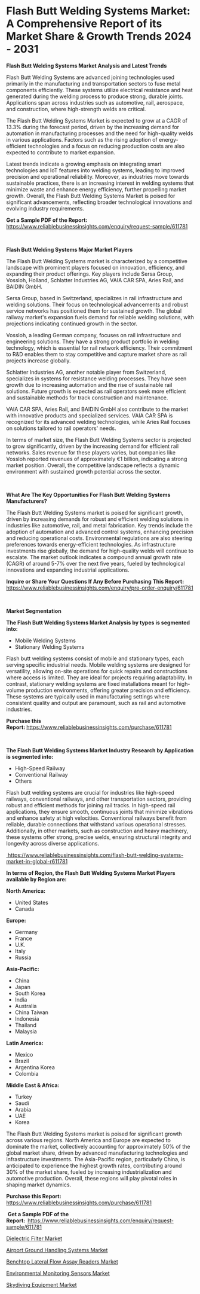 <p><h1>Flash Butt Welding Systems Market: A Comprehensive Report of its Market Share & Growth Trends 2024 - 2031</h1></p><p><strong>Flash Butt Welding Systems Market Analysis and Latest Trends</strong></p>
<p><p>Flash Butt Welding Systems are advanced joining technologies used primarily in the manufacturing and transportation sectors to fuse metal components efficiently. These systems utilize electrical resistance and heat generated during the welding process to produce strong, durable joints. Applications span across industries such as automotive, rail, aerospace, and construction, where high-strength welds are critical.</p><p>The Flash Butt Welding Systems Market is expected to grow at a CAGR of 13.3% during the forecast period, driven by the increasing demand for automation in manufacturing processes and the need for high-quality welds in various applications. Factors such as the rising adoption of energy-efficient technologies and a focus on reducing production costs are also expected to contribute to market expansion. </p><p>Latest trends indicate a growing emphasis on integrating smart technologies and IoT features into welding systems, leading to improved precision and operational reliability. Moreover, as industries move towards sustainable practices, there is an increasing interest in welding systems that minimize waste and enhance energy efficiency, further propelling market growth. Overall, the Flash Butt Welding Systems Market is poised for significant advancements, reflecting broader technological innovations and evolving industry requirements.</p></p>
<p><strong>Get a Sample PDF of the Report:&nbsp;</strong> <a href="https://www.reliablebusinessinsights.com/enquiry/request-sample/611781?utm_campaign=1113&utm_medium=2&utm_source=Github&utm_content=ia&utm_term=29092024&utm_id=flash-butt-welding-systems">https://www.reliablebusinessinsights.com/enquiry/request-sample/611781</a></p>
<p>&nbsp;</p>
<p><strong>Flash Butt Welding Systems Major Market Players</strong></p>
<p><p>The Flash Butt Welding Systems market is characterized by a competitive landscape with prominent players focused on innovation, efficiency, and expanding their product offerings. Key players include Sersa Group, Vossloh, Holland, Schlatter Industries AG, VAIA CAR SPA, Aries Rail, and BAIDIN GmbH. </p><p>Sersa Group, based in Switzerland, specializes in rail infrastructure and welding solutions. Their focus on technological advancements and robust service networks has positioned them for sustained growth. The global railway market's expansion fuels demand for reliable welding solutions, with projections indicating continued growth in the sector.</p><p>Vossloh, a leading German company, focuses on rail infrastructure and engineering solutions. They have a strong product portfolio in welding technology, which is essential for rail network efficiency. Their commitment to R&D enables them to stay competitive and capture market share as rail projects increase globally.</p><p>Schlatter Industries AG, another notable player from Switzerland, specializes in systems for resistance welding processes. They have seen growth due to increasing automation and the rise of sustainable rail solutions. Future growth is expected as rail operators seek more efficient and sustainable methods for track construction and maintenance.</p><p>VAIA CAR SPA, Aries Rail, and BAIDIN GmbH also contribute to the market with innovative products and specialized services. VAIA CAR SPA is recognized for its advanced welding technologies, while Aries Rail focuses on solutions tailored to rail operators' needs.</p><p>In terms of market size, the Flash Butt Welding Systems sector is projected to grow significantly, driven by the increasing demand for efficient rail networks. Sales revenue for these players varies, but companies like Vossloh reported revenues of approximately €1 billion, indicating a strong market position. Overall, the competitive landscape reflects a dynamic environment with sustained growth potential across the sector.</p></p>
<p>&nbsp;</p>
<p><strong>What Are The Key Opportunities For Flash Butt Welding Systems Manufacturers?</strong></p>
<p><p>The Flash Butt Welding Systems market is poised for significant growth, driven by increasing demands for robust and efficient welding solutions in industries like automotive, rail, and metal fabrication. Key trends include the adoption of automation and advanced control systems, enhancing precision and reducing operational costs. Environmental regulations are also steering preferences towards energy-efficient technologies. As infrastructure investments rise globally, the demand for high-quality welds will continue to escalate. The market outlook indicates a compound annual growth rate (CAGR) of around 5-7% over the next five years, fueled by technological innovations and expanding industrial applications.</p></p>
<p><strong>Inquire or Share Your Questions If Any Before Purchasing This Report:</strong> <a href="https://www.reliablebusinessinsights.com/enquiry/pre-order-enquiry/611781?utm_campaign=1113&utm_medium=2&utm_source=Github&utm_content=ia&utm_term=29092024&utm_id=flash-butt-welding-systems">https://www.reliablebusinessinsights.com/enquiry/pre-order-enquiry/611781</a></p>
<p>&nbsp;</p>
<p><strong>Market Segmentation</strong></p>
<p><strong>The Flash Butt Welding Systems Market Analysis by types is segmented into:</strong></p>
<p><ul><li>Mobile Welding Systems</li><li>Stationary Welding Systems</li></ul></p>
<p><p>Flash butt welding systems consist of mobile and stationary types, each serving specific industrial needs. Mobile welding systems are designed for versatility, allowing on-site operations for quick repairs and constructions where access is limited. They are ideal for projects requiring adaptability. In contrast, stationary welding systems are fixed installations meant for high-volume production environments, offering greater precision and efficiency. These systems are typically used in manufacturing settings where consistent quality and output are paramount, such as rail and automotive industries.</p></p>
<p><strong>Purchase this Report:&nbsp;</strong><a href="https://www.reliablebusinessinsights.com/purchase/611781?utm_campaign=1113&utm_medium=2&utm_source=Github&utm_content=ia&utm_term=29092024&utm_id=flash-butt-welding-systems">https://www.reliablebusinessinsights.com/purchase/611781</a></p>
<p>&nbsp;</p>
<p><strong>The Flash Butt Welding Systems Market Industry Research by Application is segmented into:</strong></p>
<p><ul><li>High-Speed Railway</li><li>Conventional Railway</li><li>Others</li></ul></p>
<p><p>Flash butt welding systems are crucial for industries like high-speed railways, conventional railways, and other transportation sectors, providing robust and efficient methods for joining rail tracks. In high-speed rail applications, they ensure smooth, continuous joints that minimize vibrations and enhance safety at high velocities. Conventional railways benefit from reliable, durable connections that withstand various operational stresses. Additionally, in other markets, such as construction and heavy machinery, these systems offer strong, precise welds, ensuring structural integrity and longevity across diverse applications.</p></p>
<p><a href="https://www.reliablebusinessinsights.com/flash-butt-welding-systems-market-in-global-r611781?utm_campaign=1113&utm_medium=2&utm_source=Github&utm_content=ia&utm_term=29092024&utm_id=flash-butt-welding-systems">&nbsp;https://www.reliablebusinessinsights.com/flash-butt-welding-systems-market-in-global-r611781</a></p>
<p><strong>In terms of Region, the Flash Butt Welding Systems Market Players available by Region are:</strong></p>
<p>
    <p> <strong> North America: </strong>
        <ul>
            <li>United States</li>
            <li>Canada</li>
        </ul>
        </p> 
    <p> <strong> Europe: </strong>
        <ul>
            <li>Germany</li>
            <li>France</li>
            <li>U.K.</li>
            <li>Italy</li>
            <li>Russia</li>
        </ul>
        </p> 
    <p> <strong> Asia-Pacific: </strong>
        <ul>
            <li>China</li>
            <li>Japan</li>
            <li>South Korea</li>
            <li>India</li>
            <li>Australia</li>
            <li>China Taiwan</li>
            <li>Indonesia</li>
            <li>Thailand</li>
            <li>Malaysia</li>
        </ul>
        </p> 
    <p> <strong> Latin America: </strong>
        <ul>
            <li>Mexico</li>
            <li>Brazil</li>
            <li>Argentina Korea</li>
            <li>Colombia</li>
        </ul>
        </p> 
    <p> <strong> Middle East & Africa: </strong>
        <ul>
            <li>Turkey</li>
            <li>Saudi</li>
            <li>Arabia</li>
            <li>UAE</li>
            <li>Korea</li>
        </ul>
    </p>
    </p>
<p><p>The Flash Butt Welding Systems market is poised for significant growth across various regions. North America and Europe are expected to dominate the market, collectively accounting for approximately 50% of the global market share, driven by advanced manufacturing technologies and infrastructure investments. The Asia-Pacific region, particularly China, is anticipated to experience the highest growth rates, contributing around 30% of the market share, fueled by increasing industrialization and automotive production. Overall, these regions will play pivotal roles in shaping market dynamics.</p></p>
<p><strong>Purchase this Report: </strong><a href="https://www.reliablebusinessinsights.com/purchase/611781?utm_campaign=1113&utm_medium=2&utm_source=Github&utm_content=ia&utm_term=29092024&utm_id=flash-butt-welding-systems">https://www.reliablebusinessinsights.com/purchase/611781</a></p>
<p>&nbsp;<strong>Get a Sample PDF of the Report:&nbsp;&nbsp;</strong><a href="https://www.reliablebusinessinsights.com/enquiry/request-sample/611781?utm_campaign=1113&utm_medium=2&utm_source=Github&utm_content=ia&utm_term=29092024&utm_id=flash-butt-welding-systems">https://www.reliablebusinessinsights.com/enquiry/request-sample/611781</a></p>
<p><strong></strong></p>
<p><p><a href="https://issuu.com/reportprime-2/docs/dielectric-filter-market-size-2030._ae7fc073a948c5?utm_campaign=1113&utm_medium=2&utm_source=Github&utm_content=ia&utm_term=29092024&utm_id=flash-butt-welding-systems">Dielectric Filter Market</a></p><p><a href="https://www.linkedin.com/pulse/airport-ground-handling-systems-market-analysis-report-global-9t1ve?utm_campaign=1113&utm_medium=2&utm_source=Github&utm_content=ia&utm_term=29092024&utm_id=flash-butt-welding-systems">Airport Ground Handling Systems Market</a></p><p><a href="https://github.com/KimNDobson/Market-Research-Report-List-1/blob/main/benchtop-lateral-flow-assay-readers-market.md?utm_campaign=1113&utm_medium=2&utm_source=Github&utm_content=ia&utm_term=29092024&utm_id=flash-butt-welding-systems">Benchtop Lateral Flow Assay Readers Market</a></p><p><a href="https://issuu.com/reportprime-2/docs/environmental-monitoring-sensors-ma_01ae7856f20000?utm_campaign=1113&utm_medium=2&utm_source=Github&utm_content=ia&utm_term=29092024&utm_id=flash-butt-welding-systems">Environmental Monitoring Sensors Market</a></p><p><a href="https://www.linkedin.com/pulse/global-skydiving-equipment-industry-analysis-share-growth-fdmye?utm_campaign=1113&utm_medium=2&utm_source=Github&utm_content=ia&utm_term=29092024&utm_id=flash-butt-welding-systems">Skydiving Equipment Market</a></p></p>